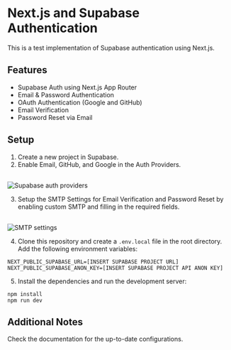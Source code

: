 # Next.js and Supabase Authentication
This is a test implementation of Supabase authentication using Next.js. 

## Features
- Supabase Auth using Next.js App Router
- Email & Password Authentication
- OAuth Authentication (Google and GitHub)
- Email Verification
- Password Reset via Email

## Setup 
1. Create a new project in Supabase.
2. Enable Email, GitHub, and Google in the Auth Providers.
<img style="margin-top: 1rem;" alt="Supabase auth providers" src="https://res.cloudinary.com/dtyzbmtlz/image/upload/v1707987602/cigucnh7l3cbvamb9acm.png">

3. Setup the SMTP Settings for Email Verification and Password Reset by enabling custom SMTP and filling in the required fields.
<img style="margin-top: 1rem;" alt="SMTP settings" src="https://res.cloudinary.com/dtyzbmtlz/image/upload/v1707987824/fp68m0mimjyfejtvcwyk.png">

4. Clone this repository and create a `.env.local` file in the root directory. Add the following environment variables:
```
NEXT_PUBLIC_SUPABASE_URL=[INSERT SUPABASE PROJECT URL]
NEXT_PUBLIC_SUPABASE_ANON_KEY=[INSERT SUPABASE PROJECT API ANON KEY]
```

5. Install the dependencies and run the development server:
```
npm install
npm run dev
```

## Additional Notes
Check the documentation for the up-to-date configurations.
